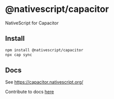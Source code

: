 # @nativescript/capacitor

NativeScript for Capacitor

## Install

```bash
npm install @nativescript/capacitor
npx cap sync
```

## Docs

See https://capacitor.nativescript.org/

Contribute to docs [here](https://github.com/NativeScript/capacitor-docs)